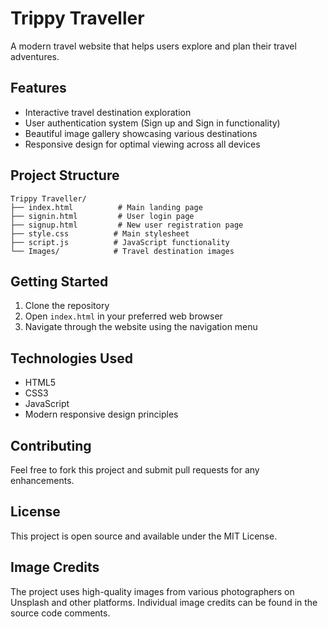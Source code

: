 # Trippy Traveller

A modern travel website that helps users explore and plan their travel adventures.

## Features

- Interactive travel destination exploration
- User authentication system (Sign up and Sign in functionality)
- Beautiful image gallery showcasing various destinations
- Responsive design for optimal viewing across all devices

## Project Structure

```
Trippy Traveller/
├── index.html          # Main landing page
├── signin.html         # User login page
├── signup.html         # New user registration page
├── style.css          # Main stylesheet
├── script.js          # JavaScript functionality
└── Images/            # Travel destination images
```

## Getting Started

1. Clone the repository
2. Open `index.html` in your preferred web browser
3. Navigate through the website using the navigation menu

## Technologies Used

- HTML5
- CSS3
- JavaScript
- Modern responsive design principles

## Contributing

Feel free to fork this project and submit pull requests for any enhancements.

## License

This project is open source and available under the MIT License.

## Image Credits

The project uses high-quality images from various photographers on Unsplash and other platforms. Individual image credits can be found in the source code comments. 